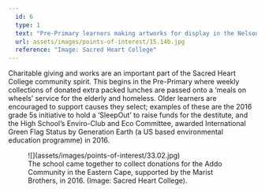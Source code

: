 ```yaml
---
  id: 6
  type: 1
  text: "Pre-Primary learners making artworks for display in the Nelson Mandela Children’s Hospital in 2015."
  url: assets/images/points-of-interest/15.14b.jpg
  reference: "Image: Sacred Heart College"
---
```

Charitable giving and works are an important part of the Sacred Heart College community spirit. This begins in the Pre-Primary where weekly collections of donated extra packed lunches are passed onto a ‘meals on wheels’ service for the elderly and homeless. Older learners are encouraged to support causes they select; examples of these are the 2016 grade 5s initiative to hold a ‘SleepOut’ to raise funds for the destitute, and the High School’s Enviro-Club and Eco Committee, awarded International Green Flag Status by Generation Earth (a US based environmental education programme) in 2016. 

<figure>![](assets/images/points-of-interest/33.02.jpg)
  <figcaption>The school came together to collect donations for the Addo Community in the Eastern Cape, supported by the Marist Brothers, in 2016. (Image: Sacred Heart College).</figcaption>
</figure>
